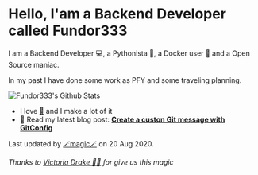 
# Hello, I'am a Backend Developer called Fundor333

I am a Backend Developer 💻, a Pythonista 🐍, a Docker user 🐋 and a Open Source maniac.

In my past I have done some work as PFY and some traveling planning.

![Fundor333's Github Stats](https://github-readme-stats.vercel.app/api?username=fundor333&show_icons=true)
- I love [🍵](https://digitaltearoom.com/pages/about/) and I make a lot of it
- 📰 Read my latest blog post: **[Create a custon Git message with GitConfig](https://fundor333.com/post/2020/gitmessage-advance-config/)**

Last updated by [🪄magic🪄](https://victoria.dev/blog/go-automate-your-github-profile-readme/) on 20 Aug 2020.

*Thanks to [Victoria Drake 🧙‍♀️](https://victoria.dev/blog/go-automate-your-github-profile-readme/) for give us this magic*
